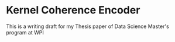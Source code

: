 # Kernel Coherence Encoder
This is a writing draft for my Thesis paper of Data Science Master's program at WPI

